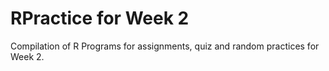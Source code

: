 # RPractice for Week 2
Compilation of R Programs for assignments, quiz and random practices for Week 2.
